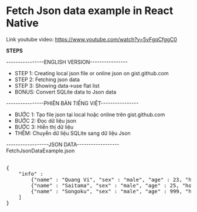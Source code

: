 # Fetch Json data example in React Native

Link youtube video: https://www.youtube.com/watch?v=5vFgqCfggC0

********STEPS********

----------------ENGLISH VERSION----------------
- STEP 1: Creating local json file or online json on gist.github.com
- STEP 2: Fetching json data
- STEP 3: Showing data->use flat list
- BONUS: Convert SQLite data to Json data


----------------PHIÊN BẢN TIẾNG VIỆT----------------
- BƯỚC 1: Tạo file json tại local hoặc online trên gist.github.com
- BƯỚC 2: Đọc dữ liệu json
- BƯỚC 3: Hiển thị dữ liệu
- THÊM: Chuyển dữ liệu SQLite sang dữ liệu Json


------------------JSON DATA------------------<br/>
FetchJsonDataExample.json<br/><br/>
<pre>
{
	"info" :
		{"name" : "Quang Vi", "sex" : "male", "age" : 23, "hobby" : "sleeping"},
		{"name" : "Saitama", "sex" : "male", "age" : 25, "hobby" : "reading comic"},
		{"name" : "Songoku", "sex" : "male", "age" : 999, "hobby" : "eating"}
	]
}
</pre>
